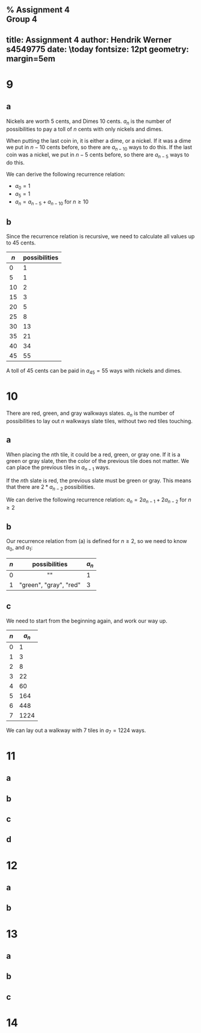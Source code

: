 % Assignment 4\
	Group 4
---
title: Assignment 4
author: Hendrik Werner s4549775
date: \today
fontsize: 12pt
geometry: margin=5em
---

# 9
## a
Nickels are worth 5 cents, and Dimes 10 cents. $a_n$ is the number of possibilities to pay a toll of $n$ cents with only nickels and dimes.

When putting the last coin in, it is either a dime, or a nickel. If it was a dime we put in $n - 10$ cents before, so there are $a_{n - 10}$ ways to do this. If the last coin was a nickel, we put in $n - 5$ cents before, so there are $a_{n - 5}$ ways to do this.

We can derive the following recurrence relation:

* $a_0 = 1$
* $a_5 = 1$
* $a_n = a_{n - 5} + a_{n - 10}$ for $n \geq 10$

## b
Since the recurrence relation is recursive, we need to calculate all values up to 45 cents.

$n$|possibilities
---|-------------
0|1
5|1
10|2
15|3
20|5
25|8
30|13
35|21
40|34
45|55

A toll of 45 cents can be paid in $a_{45} = 55$ ways with nickels and dimes.

# 10
There are red, green, and gray walkways slates. $a_n$ is the number of possibilities to lay out $n$ walkways slate tiles, without two red tiles touching.

## a
When placing the $n$th tile, it could be a red, green, or gray one. If it is a green or gray slate, then the color of the previous tile does not matter. We can place the previous tiles in $a_{n - 1}$ ways.

If the $n$th slate is red, the previous slate must be green or gray. This means that there are $2 * a_{n - 2}$ possibilities.

We can derive the following recurrence relation:
$a_n = 2 a_{n - 1} + 2 a_{n - 2}$ for $n \geq 2$

## b
Our recurrence relation from (a) is defined for $n \geq 2$, so we need to know $a_0$, and $a_1$:

$n$|possibilities|$a_n$
---|:-----------:|-----
0|""|1
1|"green", "gray", "red"|3

## c
We need to start from the beginning again, and work our way up.

$n$|$a_n$
---|-----
0|1
1|3
2|8
3|22
4|60
5|164
6|448
7|1224

We can lay out a walkway with 7 tiles in $a_7 = 1224$ ways.

# 11
## a
## b
## c
## d

# 12
## a
## b

# 13
## a
## b
## c

# 14
